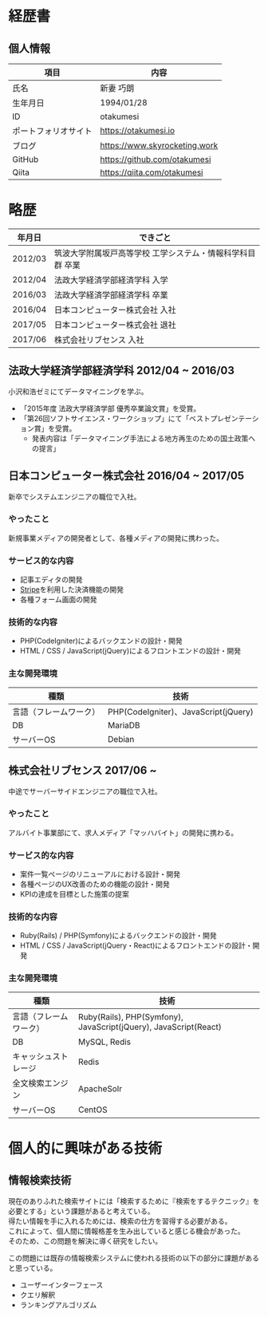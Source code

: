 # 経歴書

## 個人情報

| 項目 | 内容 |
| --- | ---|
| 氏名| 新妻 巧朗 |
| 生年月日 | 1994/01/28 |
| ID | otakumesi |
| ポートフォリオサイト| https://otakumesi.io |
| ブログ| https://www.skyrocketing.work |
| GitHub | https://github.com/otakumesi |
| Qiita | https://qiita.com/otakumesi |

# 略歴
| 年月日 | できごと |
|---|---|
| 2012/03 | 筑波大学附属坂戸高等学校 工学システム・情報科学科目群 卒業 |
| 2012/04 | 法政大学経済学部経済学科 入学|
| 2016/03 | 法政大学経済学部経済学科 卒業|
| 2016/04 | 日本コンピューター株式会社 入社 |
| 2017/05 | 日本コンピューター株式会社 退社 |
| 2017/06 | 株式会社リブセンス 入社 |

## 法政大学経済学部経済学科 2012/04 ~ 2016/03
小沢和浩ゼミにてデータマイニングを学ぶ。

* 「2015年度 法政大学経済学部 優秀卒業論文賞」を受賞。
* 「第26回ソフトサイエンス・ワークショップ」にて「ベストプレゼンテーション賞」を受賞。
  * 発表内容は「データマイニング手法による地方再生のための国土政策への提言」

## 日本コンピューター株式会社 2016/04 ~ 2017/05
新卒でシステムエンジニアの職位で入社。

### やったこと
新規事業メディアの開発者として、各種メディアの開発に携わった。

### サービス的な内容
* 記事エディタの開発
* [Stripe](https://stripe.com/jp)を利用した決済機能の開発
* 各種フォーム画面の開発

### 技術的な内容
* PHP(CodeIgniter)によるバックエンドの設計・開発
* HTML / CSS / JavaScript(jQuery)によるフロントエンドの設計・開発

### 主な開発環境

| 種類 | 技術 |
|---|---|
| 言語（フレームワーク） | PHP(CodeIgniter)、JavaScript(jQuery) |
| DB | MariaDB |
| サーバーOS | Debian |

## 株式会社リブセンス 2017/06 ~
中途でサーバーサイドエンジニアの職位で入社。

### やったこと
アルバイト事業部にて、求人メディア「マッハバイト」の開発に携わる。

### サービス的な内容
* 案件一覧ページのリニューアルにおける設計・開発
* 各種ページのUX改善のための機能の設計・開発
* KPIの達成を目標とした施策の提案

### 技術的な内容
* Ruby(Rails) / PHP(Symfony)によるバックエンドの設計・開発
* HTML / CSS / JavaScript(jQuery・React)によるフロントエンドの設計・開発

### 主な開発環境

| 種類 | 技術 |
|---|---|
| 言語（フレームワーク） | Ruby(Rails), PHP(Symfony), JavaScript(jQuery), JavaScript(React) |
| DB | MySQL, Redis |
| キャッシュストレージ | Redis |
| 全文検索エンジン | ApacheSolr |
| サーバーOS | CentOS |

# 個人的に興味がある技術

## 情報検索技術
現在のありふれた検索サイトには「検索するために『検索をするテクニック』を必要とする」という課題があると考えている。  
得たい情報を手に入れるためには、検索の仕方を習得する必要がある。  
これによって、個人間に情報格差を生み出していると感じる機会があった。  
そのため、この問題を解決に導く研究をしたい。  
  
この問題には既存の情報検索システムに使われる技術の以下の部分に課題があると思っている。
  * ユーザーインターフェース
  * クエリ解釈
  * ランキングアルゴリズム
